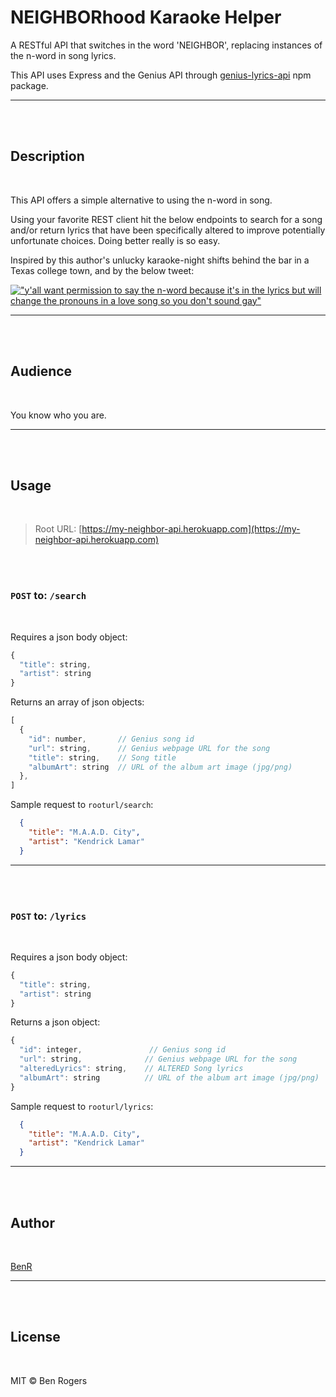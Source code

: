 # NEIGHBORhood Karaoke Helper

A RESTful API that switches in the word 'NEIGHBOR', replacing instances of the n-word in song lyrics.

This API uses Express and the Genius API through [genius-lyrics-api](https://github.com/farshed/genius-lyrics-api) npm package.

---
</br>
</br>

## Description

</br>

This API offers a simple alternative to using the n-word in song.

Using your favorite REST client hit the below endpoints to search for a song and/or return lyrics that have been specifically altered to improve potentially unfortunate choices. Doing better really is so easy.

Inspired by this author's unlucky karaoke-night shifts behind the bar in a Texas college town, and by the below tweet:

[!["y'all want permission to say the n-word because it's in the lyrics but will change the pronouns in a love song so you don't sound gay"
](readmeImages/kelpyTweet.png
"Razor-sharp tweet by @kelseybuckles")
](https://twitter.com/kelseybuckles/status/1191719815473483776)

---
</br>
</br>

## Audience

</br>

You know who you are.

---
</br>
</br>

## Usage

</br>

> Root URL: [https://my-neighbor-api.herokuapp.com](https://my-neighbor-api.herokuapp.com)

</br>
</br>

### `POST` to: `/search`

</br>

Requires a json body object:

```js
{
  "title": string,
  "artist": string
}
```

Returns an array of json objects:

```js
[
  {
    "id": number,       // Genius song id
    "url": string,      // Genius webpage URL for the song
    "title": string,    // Song title
    "albumArt": string  // URL of the album art image (jpg/png)
  },
]
```

Sample request to `rooturl/search`:

```json
  {
    "title": "M.A.A.D. City",
    "artist": "Kendrick Lamar"
  }
```

---
</br>
</br>

### `POST` to: `/lyrics`

</br>

Requires a json body object:

```js
{
  "title": string,
  "artist": string
}
```

Returns a json object:

```js
{
  "id": integer,               // Genius song id
  "url": string,              // Genius webpage URL for the song
  "alteredLyrics": string,    // ALTERED Song lyrics
  "albumArt": string          // URL of the album art image (jpg/png)
}
```

Sample request to `rooturl/lyrics`:

```json
  {
    "title": "M.A.A.D. City",
    "artist": "Kendrick Lamar"
  }
```

---
</br>
</br>

## Author

</br>

[BenR](https://github.com/thisbenrogers)

---
</br>
</br>

## License

</br>

MIT © Ben Rogers